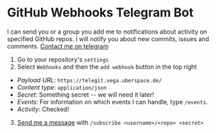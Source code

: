 # GitHub Webhooks Telegram Bot

I can send you or a group you add me to notifications about activity
on specified GitHub repos. I will notify you about new commits,
issues and comments. [Contact me on telegram](https://telegram.me/TelehubRobot)

1. Go to your repository's `settings`
2. Select `Webhooks` and then the `add webhook` button in the top right
  * *Payload URL*: `https://telegit.vega.uberspace.de/`
  * *Content type*: `application/json`
  * *Secret*: Something secret -- we will need it later!
  * *Events*: For information on which events I can handle, type `/events`.
  * *Activity*: Checked!
3. [Send me a message](https://telegram.me/TelehubRobot) with `/subscribe <username>/<repo> <secret>`
